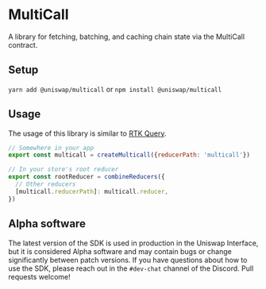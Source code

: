 # MultiCall

A library for fetching, batching, and caching chain state via the MultiCall contract.

## Setup

`yarn add @uniswap/multicall` or `npm install @uniswap/multicall`

## Usage

The usage of this library is similar to [RTK Query](https://redux-toolkit.js.org/rtk-query/overview#create-an-api-slice).

```js
// Somewhere in your app
export const multicall = createMulticall({reducerPath: 'multicall'})

// In your store's root reducer
export const rootReducer = combineReducers({
  // Other reducers
  [multicall.reducerPath]: multicall.reducer,
})

```

## Alpha software

The latest version of the SDK is used in production in the Uniswap Interface,
but it is considered Alpha software and may contain bugs or change significantly between patch versions.
If you have questions about how to use the SDK, please reach out in the `#dev-chat` channel of the Discord.
Pull requests welcome!
